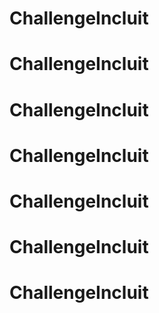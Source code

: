 # ChallengeIncluit
# ChallengeIncluit
# ChallengeIncluit
# ChallengeIncluit
# ChallengeIncluit
# ChallengeIncluit
# ChallengeIncluit
